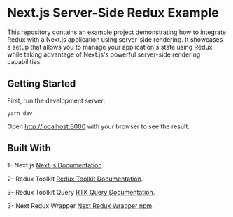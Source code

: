 # Next.js Server-Side Redux Example

This repository contains an example project demonstrating how to integrate Redux with a Next.js application using server-side rendering. It showcases a setup that allows you to manage your application's state using Redux while taking advantage of Next.js's powerful server-side rendering capabilities.

## Getting Started

First, run the development server:

```
yarn dev
```

Open [http://localhost:3000](http://localhost:3000) with your browser to see the result.

## Built With

1- Next.js [Next.js Documentation](https://nextjs.org/docs).

2- Redux Toolkit  [Redux Toolkit Documentation](https://redux-toolkit.js.org/).

3- Redux Toolkit Query [RTK Query Documentation](https://redux-toolkit.js.org/rtk-query/overview).

3- Next Redux Wrapper [Next Redux Wrapper npm](https://www.npmjs.com/package/next-redux-wrapper).

